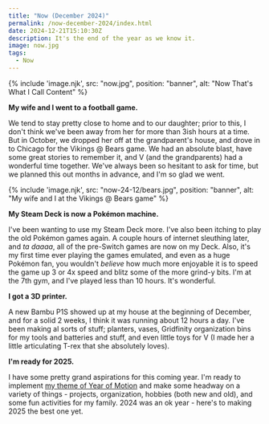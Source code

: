 ```yaml
---
title: "Now (December 2024)"
permalink: /now-december-2024/index.html
date: 2024-12-21T15:10:30Z
description: It's the end of the year as we know it.
image: now.jpg
tags: 
  - Now
---
```


{% include 'image.njk',
  src: "now.jpg",
  position: "banner",
  alt: "Now That's What I Call Content"
%}

**My wife and I went to a football game.**

We tend to stay pretty close to home and to our daughter; prior to this, I don't think we've been away from her for more than 3ish hours at a time. But in October, we dropped her off at the grandparent's house, and drove in to Chicago for the Vikings @ Bears game. We had an absolute blast, have some great stories to remember it, and V (and the grandparents) had a wonderful time together. We've always been so hesitant to ask for time, but we planned this out months in advance, and I'm so glad we went.

{% include 'image.njk',
  src: "now-24-12/bears.jpg",
  position: "banner",
  alt: "My wife and I at the Vikings @ Bears game"
%}

**My Steam Deck is now a Pokémon machine.**

I've been wanting to use my Steam Deck more. I've also been itching to play the old Pokémon games again. A couple hours of internet sleuthing later, and *ta daaaa*, all of the pre-Switch games are now on my Deck. Also, it's my first time ever playing the games emulated, and even as a huge Pokémon fan, you wouldn't *believe* how much more enjoyable it is to speed the game up 3 or 4x speed and blitz some of the more grind-y bits. I'm at the 7th gym, and I've played less than 10 hours. It's wonderful.

**I got a 3D printer.**

A new Bambu P1S showed up at my house at the beginning of December, and for a solid 2 weeks, I think it was running about 12 hours a day. I've been making al sorts of stuff; planters, vases, Gridfinity organization bins for my tools and batteries and stuff, and even little toys for V (I made her a little articulating T-rex that she absolutely loves).

**I'm ready for 2025.**

I have some pretty grand aspirations for this coming year. I'm ready to implement [my theme of Year of Motion](/year-of-motion/) and make some headway on a variety of things - projects, organization, hobbies (both new and old), and some fun activities for my family. 2024 was an ok year - here's to making 2025 the best one yet.
